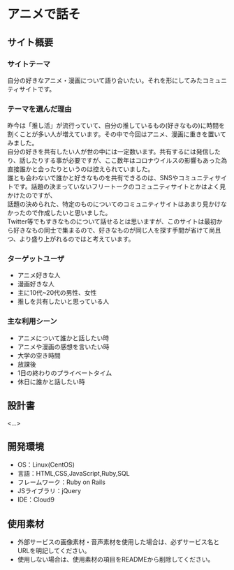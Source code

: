 # アニメで話そ

## サイト概要
### サイトテーマ
自分の好きなアニメ・漫画について語り合いたい。それを形にしてみたコミュニティサイトです。

### テーマを選んだ理由
昨今は「推し活」が流行っていて、自分の推しているもの(好きなもの)に時間を割くことが多い人が増えています。その中で今回はアニメ、漫画に重きを置いてみました。
</br>自分の好きを共有したい人が世の中には一定数います。共有するには発信したり、話したりする事が必要ですが、ここ数年はコロナウイルスの影響もあった為直接誰かと会ったりというのは控えられていました。
</br>誰とも会わないで誰かと好きなものを共有できるのは、SNSやコミュニティサイトです。話題の決まっていないフリートークのコミュニティサイトとかはよく見かけたのですが、
</br>話題の決められた、特定のものについてのコミュニティサイトはあまり見かけなかったので作成したいと思いました。
</br>Twitter等でもすきなものについて話せるとは思いますが、このサイトは最初から好きなもの同士で集まるので、好きなものが同じ人を探す手間が省けて尚且つ、より盛り上がれるのではと考えています。

### ターゲットユーザ
- アニメ好きな人
- 漫画好きな人
- 主に10代~20代の男性、女性
- 推しを共有したいと思っている人

### 主な利用シーン
- アニメについて誰かと話したい時
- アニメや漫画の感想を言いたい時
- 大学の空き時間
- 放課後
- 1日の終わりのプライベートタイム
- 休日に誰かと話したい時

## 設計書
<...>

## 開発環境
- OS：Linux(CentOS)
- 言語：HTML,CSS,JavaScript,Ruby,SQL
- フレームワーク：Ruby on Rails
- JSライブラリ：jQuery
- IDE：Cloud9

## 使用素材
- 外部サービスの画像素材・音声素材を使用した場合は、必ずサービス名とURLを明記してください。
- 使用しない場合は、使用素材の項目をREADMEから削除してください。